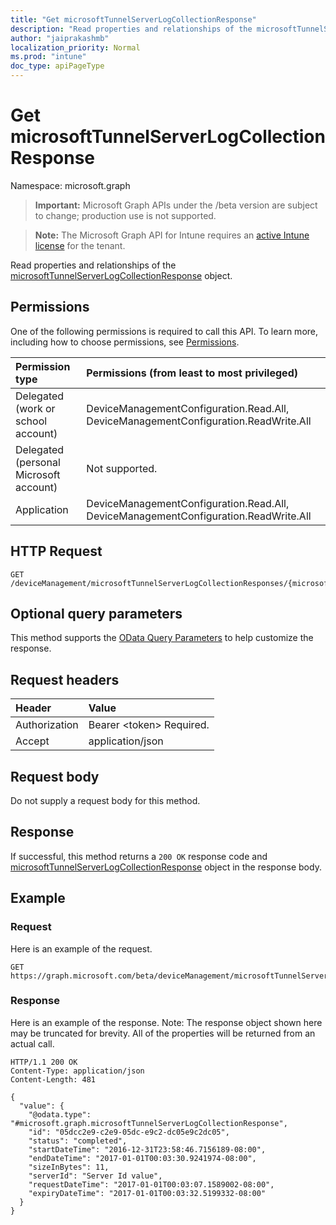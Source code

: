 ```yaml
---
title: "Get microsoftTunnelServerLogCollectionResponse"
description: "Read properties and relationships of the microsoftTunnelServerLogCollectionResponse object."
author: "jaiprakashmb"
localization_priority: Normal
ms.prod: "intune"
doc_type: apiPageType
---
```


# Get microsoftTunnelServerLogCollectionResponse

Namespace: microsoft.graph

> **Important:** Microsoft Graph APIs under the /beta version are subject to change; production use is not supported.

> **Note:** The Microsoft Graph API for Intune requires an [active Intune license](https://go.microsoft.com/fwlink/?linkid=839381) for the tenant.

Read properties and relationships of the [microsoftTunnelServerLogCollectionResponse](../resources/intune-mstunnel-microsofttunnelserverlogcollectionresponse.md) object.

## Permissions
One of the following permissions is required to call this API. To learn more, including how to choose permissions, see [Permissions](/graph/permissions-reference).

<!-- { "blockType": "ignored"  } // Note: Removing this line will result in the permissions autogeneration tool overwriting the table. -->
|Permission type|Permissions (from least to most privileged)|
|:---|:---|
|Delegated (work or school account)|DeviceManagementConfiguration.Read.All, DeviceManagementConfiguration.ReadWrite.All|
|Delegated (personal Microsoft account)|Not supported.|
|Application|DeviceManagementConfiguration.Read.All, DeviceManagementConfiguration.ReadWrite.All|

## HTTP Request
<!-- {
  "blockType": "ignored"
}
-->
``` http
GET /deviceManagement/microsoftTunnelServerLogCollectionResponses/{microsoftTunnelServerLogCollectionResponseId}
```

## Optional query parameters
This method supports the [OData Query Parameters](/graph/query-parameters) to help customize the response.

## Request headers
|Header|Value|
|:---|:---|
|Authorization|Bearer &lt;token&gt; Required.|
|Accept|application/json|

## Request body
Do not supply a request body for this method.

## Response
If successful, this method returns a `200 OK` response code and [microsoftTunnelServerLogCollectionResponse](../resources/intune-mstunnel-microsofttunnelserverlogcollectionresponse.md) object in the response body.

## Example

### Request
Here is an example of the request.
``` http
GET https://graph.microsoft.com/beta/deviceManagement/microsoftTunnelServerLogCollectionResponses/{microsoftTunnelServerLogCollectionResponseId}
```

### Response
Here is an example of the response. Note: The response object shown here may be truncated for brevity. All of the properties will be returned from an actual call.
``` http
HTTP/1.1 200 OK
Content-Type: application/json
Content-Length: 481

{
  "value": {
    "@odata.type": "#microsoft.graph.microsoftTunnelServerLogCollectionResponse",
    "id": "05dcc2e9-c2e9-05dc-e9c2-dc05e9c2dc05",
    "status": "completed",
    "startDateTime": "2016-12-31T23:58:46.7156189-08:00",
    "endDateTime": "2017-01-01T00:03:30.9241974-08:00",
    "sizeInBytes": 11,
    "serverId": "Server Id value",
    "requestDateTime": "2017-01-01T00:03:07.1589002-08:00",
    "expiryDateTime": "2017-01-01T00:03:32.5199332-08:00"
  }
}
```
